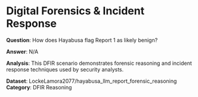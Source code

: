 # Digital Forensics & Incident Response

**Question**: How does Hayabusa flag Report 1 as likely benign?

**Answer**: N/A

**Analysis**: This DFIR scenario demonstrates forensic reasoning and incident response techniques used by security analysts.

**Dataset**: LockeLamora2077/hayabusa_llm_report_forensic_reasoning
**Category**: DFIR Reasoning
